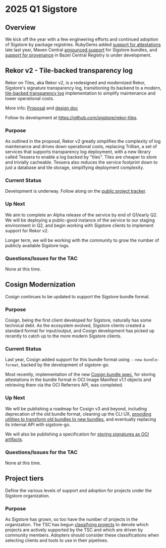# 2025 Q1 Sigstore

## Overview

We kick off the year with a few engineering efforts and continued adoption of Sigstore by package registries. RubyGems added
[support for attestations](https://www.ruby-lang.org/en/news/2024/12/25/ruby-3-4-0-released/#:~:text=Add%20%2D%2D-,attestation,-option%20to%20gem)
late last year,
Maven Central [announced support](https://central.sonatype.org/news/20250128_sigstore_signature_validation_via_portal/) for Sigstore bundles,
and [support for provenance](https://github.com/bazelbuild/bazel-central-registry/discussions/2721) in Bazel Central Registry
is under development.

## Rekor v2 - Tile-backed transparency log

Rekor on Tiles, aka Rekor v2, is a redesigned and modernized Rekor, Sigstore's signature transparency log, transitioning its backend to a modern,
[tile-backed transparency log](https://transparency.dev/articles/tile-based-logs/) implementation to simplify maintenance and lower operational costs.

More info: [Proposal](https://docs.google.com/document/d/1Mi9OhzrucIyt-UCLk_FxO2_xSQZW9ow9U3Lv0ZB_PpM/edit?resourcekey=0-4rPbZPyCS7QDj26Hk0UyvA&tab=t.0#heading=h.bjitqo6lwsmn)
and [design doc](https://docs.google.com/document/d/1qZ-lkpbQkBzV45rtemWYmT6ReqCwjTt5TbMDFLdaPyM/edit?resourcekey=0-bMAyN9EKPDvB0H3edYi_Cw&tab=t.0#heading=h.xzptrog8pyxf)

Follow its development at https://github.com/sigstore/rekor-tiles.

### Purpose

As outlined in the proposal, Rekor v2 greatly simplifies the complexity of log maintenance and drives down operational costs,
replacing Trillian, a set of services that supports transparency log deployment, with a new library called Tessera to enable
a log backed by "tiles". Tiles are cheaper to store and trivially cacheable. Tessera also reduces the service footprint down
to just a database and tile storage, simplifying deployment complexity.

### Current Status

Development is underway. Follow along on the [public project tracker](https://github.com/orgs/sigstore/projects/14).

### Up Next

We aim to complete an Alpha release of the service by end of Q1/early Q2. We will be deploying a public-good instance of the
service to our staging environment in Q2, and begin working with Sigstore clients to implement support for Rekor v2.

Longer term, we will be working with the community to grow the number of publicly available Sigstore logs.

### Questions/Issues for the TAC

None at this time.

## Cosign Modernization

Cosign continues to be updated to support the Sigstore bundle format.

### Purpose

Cosign, being the first client developed for Sigstore, naturally has some technical debt. As the ecosystem
evolved, Sigstore clients created a standard format for input/output, and Cosign development has picked up recently
to catch up to the more modern Sigstore clients.

### Current Status

Last year, Cosign added support for this bundle format using `--new-bundle-format`, backed by the development of sigstore-go.

Most recently, implementation of the new [Cosign bundle spec](https://github.com/sigstore/cosign/blob/main/specs/BUNDLE_SPEC.md),
for storing attestations in the bundle format in OCI Image Manifest v1.1 objects and retrieving them via the OCI
Referrers API, was completed.

### Up Next

We will be publishing a roadmap for Cosign v3 and beyond, including deprecation of the old bundle format,
cleaning up the CLI UX, [providing utilities to transform old bundles to new bundles](https://github.com/sigstore/cosign/issues/3794),
and eventually replacing its internal API with sigstore-go.

We will also be publishing a specification for [storing signatures as OCI artifacts](https://github.com/sigstore/cosign/issues/3927).

### Questions/Issues for the TAC

None at this time.

## Project tiers

Define the various levels of support and adoption for projects under the Sigstore organization.

### Purpose

As Sigstore has grown, so too have the number of projects in the organization. The TSC has begun
[classifying projects](https://github.com/sigstore/community/pull/551) to denote which projects
are actively supported by the TSC and which are driven by community members. Adopters should
consider these classifications when selecting clients and tools to use in their pipelines.
